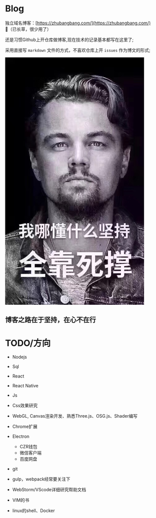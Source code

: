 # Blog

独立域名博客：[https://zhubangbang.com/](https://zhubangbang.com/) （已长草，很少用了）

还是习惯Github上开仓库做博客,现在技术的记录基本都写在这里了;

采用直接写 `markdown` 文件的方式，不喜欢仓库上开 `issues` 作为博文的形式;

![keep](./Css/img/keep.jpg)

## 博客之路在于坚持，在心不在行

# TODO/方向

- Nodejs
- Sql
- React
- React Native
- Js
- Css效果研究
- WebGL, Canvas渲染开发、熟悉Three.js、OSG.js、Shader编写
- Chrome扩展
- Electron
    - CZR钱包
    - 微信客户端
    - 百度网盘

- git
- gulp，webpack经常要关注下
- WebStorm/VScode详细研究帮助文档
- VIM的书
- linux的shell、Docker